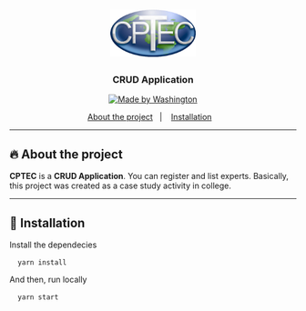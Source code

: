 <h1 align="center">
  <img alt="CPTEC" title="CPTEC" src="./github/cptec.png" width="150px" />
</h1>

<h3 align="center">
  CRUD Application
</h3>

<p align="center">

  <a href="https://www.linkedin.com/in/juniorwmr/">
    <img alt="Made by Washington" src="https://img.shields.io/badge/made%20by-juniorwmr-%23d95844">
  </a>

  <!-- <img alt="License" src="https://img.shields.io/badge/licence-MIT-%23d95844"> -->

</p>

<p align="center">
  <a href="#rocket-about-the-project">About the project</a>&nbsp;&nbsp;&nbsp;|&nbsp;&nbsp;&nbsp;
  <a href="#checkered_flag-installation">Installation</a>&nbsp;&nbsp;&nbsp;
</p>

<hr>

## :fire: About the project
**CPTEC** is a **CRUD Application**. You can register and list experts. Basically, this project was created as a case study activity in college.

<hr>

## :checkered_flag: Installation 

Install the dependecies 

``` 
  yarn install 
```
And then, run locally 
``` 
  yarn start
```
